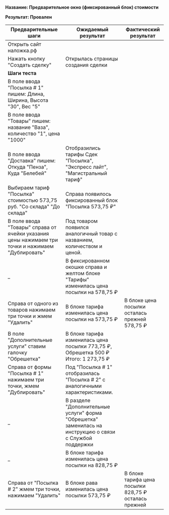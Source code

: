 **Название: Предварительное окно (фиксированный блок) стоимости** 

**Результат: Провален**

**Предварительные шаги** | **Ожидаемый результат** | **Фактический результат**
--- | --- | ---
 Открыть сайт наложка.рф | 
 Нажать кнопку "Создать сделку" | Открылась страницы создания сделки |
**Шаги теста** | |
В поле ввода "Посылка # 1" пишем: Длина, Ширина, Высота "30", Вес "5" | |
В поле ввода "Товары" пишем: название "Ваза", количество "1", цена "1000" ||
В поле ввода "Доставка" пишем: Откуда "Пенза", Куда "Белебей" | Отобразились тарифы Сдек "Посылка", "Экспресс лайт", "Магистральный тариф" |
Выбираем тариф "Посылка" стоимостью 573,75 руб. "Со склада" "До склада" | Справа появилось фиксированный блок "Посылка 573,75 ₽" |
В поле ввода "Товары" справа от ячейки указания цены нажимаем три точки и нажимаем "Дублировать" | Под товаром появился аналогичный товар с названием, количеством и ценой. |
_ | В фиксированном окошке справа и желтом блоке "Тарифы" изменилась цена посылки на 578,75 ₽ |
Справа от одного из товаров нажимаем три точки и жмем "Удалить" | В блоке тарифа изменилась цена посылки на 573,75 ₽ | В блоке цена посылки осталась прежней 578,75 ₽
В поле "Дополнительные услуги" ставим галочку "Обрешетка" | В блоке тарифа изменилась цена посылки 773,75 ₽, Обрешетка 500 ₽ Итого: 1 273,75 ₽|
Справа от формы "Посылка # 1" нажимаем три точки, жмем "Дублировать" | Под "Посылка # 1" отобразилась "Посылка # 2" с аналогичными характеристиками. |
 _ | В разделе "Дополнительные услуги" форма "Обрешетка" заменилась на инструкцию о связи с Службой поддержки |
 _ | В блоке тарифа изменилась цена посылки на 828,75 ₽ |
Справа от "Посылка # 2" жмем три точки, нажимаем "Удалить" | В блоке рава изменилась цена посылки 573,75 ₽ | В блоке тарифа цена посылки 828,75 ₽ осталась прежней